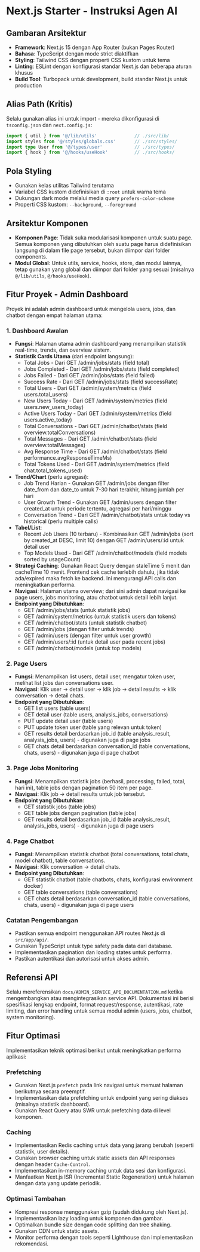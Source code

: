 # Next.js Starter - Instruksi Agen AI

## Gambaran Arsitektur
- **Framework**: Next.js 15 dengan App Router (bukan Pages Router)
- **Bahasa**: TypeScript dengan mode strict diaktifkan
- **Styling**: Tailwind CSS dengan properti CSS kustom untuk tema
- **Linting**: ESLint dengan konfigurasi standar Next.js dan beberapa aturan khusus
- **Build Tool**: Turbopack untuk development, build standar Next.js untuk production

## Alias Path (Kritis)
Selalu gunakan alias ini untuk import - mereka dikonfigurasi di `tsconfig.json` dan `next.config.js`:

```typescript
import { util } from '@/lib/utils'              // ./src/lib/
import styles from '@/styles/globals.css'       // ./src/styles/
import type User from '@/types/user'            // ./src/types/
import { hook } from '@/hooks/useHook'          // ./src/hooks/
```

## Pola Styling
- Gunakan kelas utilitas Tailwind terutama
- Variabel CSS kustom didefinisikan di `:root` untuk warna tema
- Dukungan dark mode melalui media query `prefers-color-scheme`
- Properti CSS kustom: `--background`, `--foreground`

## Arsitektur Komponen
- **Komponen Page**: Tidak suka modularisasi komponen untuk suatu page. Semua komponen yang dibutuhkan oleh suatu page harus didefinisikan langsung di dalam file page tersebut, bukan diimpor dari folder components.
- **Modul Global**: Untuk utils, service, hooks, store, dan modul lainnya, tetap gunakan yang global dan diimpor dari folder yang sesuai (misalnya `@/lib/utils`, `@/hooks/useHook`).

## Fitur Proyek - Admin Dashboard

Proyek ini adalah admin dashboard untuk mengelola users, jobs, dan chatbot dengan empat halaman utama:

### 1. Dashboard Awalan
- **Fungsi**: Halaman utama admin dashboard yang menampilkan statistik real-time, trends, dan overview sistem.
- **Statistik Cards Utama** (dari endpoint langsung):
  - Total Jobs - Dari GET /admin/jobs/stats (field total)
  - Jobs Completed - Dari GET /admin/jobs/stats (field completed)
  - Jobs Failed - Dari GET /admin/jobs/stats (field failed)
  - Success Rate - Dari GET /admin/jobs/stats (field successRate)
  - Total Users - Dari GET /admin/system/metrics (field users.total_users)
  - New Users Today - Dari GET /admin/system/metrics (field users.new_users_today)
  - Active Users Today - Dari GET /admin/system/metrics (field users.active_today)
  - Total Conversations - Dari GET /admin/chatbot/stats (field overview.totalConversations)
  - Total Messages - Dari GET /admin/chatbot/stats (field overview.totalMessages)
  - Avg Response Time - Dari GET /admin/chatbot/stats (field performance.avgResponseTimeMs)
  - Total Tokens Used - Dari GET /admin/system/metrics (field chat.total_tokens_used)
- **Trend/Chart** (perlu agregasi):
  - Job Trend Harian - Gunakan GET /admin/jobs dengan filter date_from dan date_to untuk 7-30 hari terakhir, hitung jumlah per hari
  - User Growth Trend - Gunakan GET /admin/users dengan filter created_at untuk periode tertentu, agregasi per hari/minggu
  - Conversation Trend - Dari GET /admin/chatbot/stats untuk today vs historical (perlu multiple calls)
- **Tabel/List**:
  - Recent Job Users (10 terbaru) - Kombinasikan GET /admin/jobs (sort by created_at DESC, limit 10) dengan GET /admin/users/:id untuk detail user
  - Top Models Used - Dari GET /admin/chatbot/models (field models sorted by usageCount)
- **Strategi Caching**: Gunakan React Query dengan staleTime 5 menit dan cacheTime 10 menit. Frontend cek cache terlebih dahulu, jika tidak ada/expired maka fetch ke backend. Ini mengurangi API calls dan meningkatkan performa.
- **Navigasi**: Halaman utama overview; dari sini admin dapat navigasi ke page users, jobs monitoring, atau chatbot untuk detail lebih lanjut.
- **Endpoint yang Dibutuhkan**:
  - GET /admin/jobs/stats (untuk statistik jobs)
  - GET /admin/system/metrics (untuk statistik users dan tokens)
  - GET /admin/chatbot/stats (untuk statistik chatbot)
  - GET /admin/jobs (dengan filter untuk trends)
  - GET /admin/users (dengan filter untuk user growth)
  - GET /admin/users/:id (untuk detail user pada recent jobs)
  - GET /admin/chatbot/models (untuk top models)

### 2. Page Users
- **Fungsi**: Menampilkan list users, detail user, mengatur token user, melihat list jobs dan conversations user.
- **Navigasi**: Klik user → detail user → klik job → detail results → klik conversation → detail chats.
- **Endpoint yang Dibutuhkan**:
  - GET list users (table users)
  - GET detail user (table users, analysis_jobs, conversations)
  - PUT update detail user (table users)
  - PUT update token user (table yang relevan untuk token)
  - GET results detail berdasarkan job_id (table analysis_result, analysis_jobs, users) - digunakan juga di page jobs
  - GET chats detail berdasarkan conversation_id (table conversations, chats, users) - digunakan juga di page chatbot

### 3. Page Jobs Monitoring
- **Fungsi**: Menampilkan statistik jobs (berhasil, processing, failed, total, hari ini), table jobs dengan pagination 50 item per page.
- **Navigasi**: Klik job → detail results untuk job tersebut.
- **Endpoint yang Dibutuhkan**:
  - GET statistik jobs (table jobs)
  - GET table jobs dengan pagination (table jobs)
  - GET results detail berdasarkan job_id (table analysis_result, analysis_jobs, users) - digunakan juga di page users

### 4. Page Chatbot
- **Fungsi**: Menampilkan statistik chatbot (total conversations, total chats, model chatbot), table conversations.
- **Navigasi**: Klik conversation → detail chats.
- **Endpoint yang Dibutuhkan**:
  - GET statistik chatbot (table chatbots, chats, konfigurasi environment docker)
  - GET table conversations (table conversations)
  - GET chats detail berdasarkan conversation_id (table conversations, chats, users) - digunakan juga di page users

### Catatan Pengembangan
- Pastikan semua endpoint menggunakan API routes Next.js di `src/app/api/`.
- Gunakan TypeScript untuk type safety pada data dari database.
- Implementasikan pagination dan loading states untuk performa.
- Pastikan autentikasi dan autorisasi untuk akses admin.

## Referensi API
Selalu mereferensikan `docs/ADMIN_SERVICE_API_DOCUMENTATION.md` ketika mengembangkan atau mengintegrasikan service API. Dokumentasi ini berisi spesifikasi lengkap endpoint, format request/response, autentikasi, rate limiting, dan error handling untuk semua modul admin (users, jobs, chatbot, system monitoring).

## Fitur Optimasi
Implementasikan teknik optimasi berikut untuk meningkatkan performa aplikasi:

### Prefetching
- Gunakan Next.js `prefetch` pada link navigasi untuk memuat halaman berikutnya secara preemptif.
- Implementasikan data prefetching untuk endpoint yang sering diakses (misalnya statistik dashboard).
- Gunakan React Query atau SWR untuk prefetching data di level komponen.

### Caching
- Implementasikan Redis caching untuk data yang jarang berubah (seperti statistik, user details).
- Gunakan browser caching untuk static assets dan API responses dengan header `Cache-Control`.
- Implementasikan in-memory caching untuk data sesi dan konfigurasi.
- Manfaatkan Next.js ISR (Incremental Static Regeneration) untuk halaman dengan data yang update periodik.

### Optimasi Tambahan
- Kompresi response menggunakan gzip (sudah didukung oleh Next.js).
- Implementasikan lazy loading untuk komponen dan gambar.
- Optimalkan bundle size dengan code splitting dan tree shaking.
- Gunakan CDN untuk static assets.
- Monitor performa dengan tools seperti Lighthouse dan implementasikan rekomendasi.
